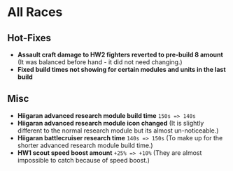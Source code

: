 # All Races

## Hot-Fixes
* **Assault craft damage to HW2 fighters reverted to pre-build 8 amount** (It was balanced before hand - it did not need changing.)
* **Fixed build times not showing for certain modules and units in the last build**

## Misc
* **Hiigaran advanced research module build time** `150s => 140s`
* **Hiigaran advanced research module icon changed** (It is slightly different to the normal research module but its almost un-noticeable.)
* **Hiigaran battlecruiser research time** `140s => 150s` (To make up for the shorter advanced research module build time.)
* **HW1 scout speed boost amount** `+25% => +10%` (They are almost impossible to catch because of speed boost.)

